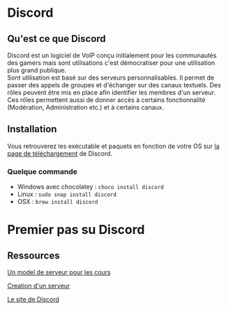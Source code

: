 # Discord

## Qu'est ce que Discord

Discord est un logiciel de VoIP conçu initialement pour les communautés des gamers mais sont  utilisations c'est démocratiser pour une utilisation plus grand publique.  
Sont utilisation est basé sur des serveurs personnalisables.  Il permet de passer des appels de groupes et d'échanger sur des canaux textuels. Des rôles peuvent être mis en place afin identifier les membres d'un serveur. Ces rôles permettent aussi de donner accès à certains fonctionnalité (Modération, Administration etc.) et à certains canaux.

## Installation

Vous retrouverez les exécutable et paquets en fonction de votre OS sur [la page de téléchargement](https://discord.com/download) de Discord.

### Quelque commande

- Windows avec chocolatey : `choco install discord`
- Linux : `sudo snap install discord`
- OSX : `brew install discord`

# Premier pas su Discord



## Ressources

[Un model de serveur pour les cours](Serveur_model_cours.md)

[Creation d'un serveur](ServeurCreation.md)

[Le site de Discord](https://discord.com/)